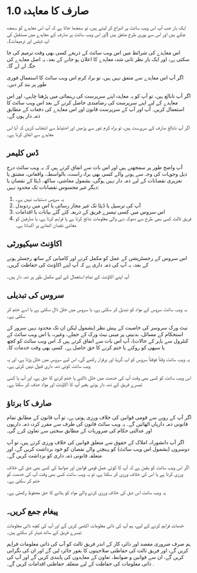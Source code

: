 # صارف کا معاہدہ 1.0

ایک بار جب آپ اس ویب سائٹ پر اندراج کر لیتے ہیں، تو سمجھا جاتا ہے کہ آپ اس معاہدے کو سمجھ چکے ہیں اور اس سے پوری طرح متفق ہیں (اور اس ویب سائٹ پر صارف کے معاہدے میں مستقبل کی اپ ڈیٹس اور ترمیمات)۔

اس معاہدے کی شرائط میں اس ویب سائٹ کے ذریعے کسی بھی وقت ترمیم کی جا سکتی ہے، اور ایک بار نظر ثانی شدہ معاہدے کا اعلان ہو جانے کے بعد، یہ اصل معاہدے کی جگہ لے لے گا۔

اگر آپ اس معاہدے سے متفق نہیں ہیں، تو براہ کرم اس ویب سائٹ کا استعمال فوری طور پر بند کر دیں۔

اگر آپ نابالغ ہیں، تو آپ کو یہ معاہدہ اپنے سرپرست کی رہنمائی میں پڑھنا چاہیے، اور اس معاہدے کے لیے اپنے سرپرست کی رضامندی حاصل کرنے کے بعد اس ویب سائٹ کا استعمال کریں۔ آپ اور آپ کے سرپرست قانون اور اس معاہدے کی دفعات کے مطابق ذمہ دار ہوں گے۔

اگر آپ نابالغ صارف کے سرپرست ہیں، تو براہ کرم غور سے پڑھیں اور احتیاط سے انتخاب کریں کہ آیا اس معاہدے سے اتفاق کرنا ہے۔

## ڈس کلیمر

آپ واضح طور پر سمجھتے ہیں اور اس بات سے اتفاق کرتے ہیں کہ یہ ویب سائٹ درج ذیل وجوہات کی وجہ سے ہونے والے کسی بھی براہ راست، بالواسطہ، واقعاتی، مشتق یا تعزیری نقصانات کے لیے ذمہ دار نہیں ہوگی، بشمول معاشی، ساکھ، ڈیٹا کے نقصان یا دیگر غیر محسوس نقصانات تک محدود نہیں:

1. یہ سروس دستیاب نہیں ہے۔
1. آپ کی ترسیل یا ڈیٹا تک غیر مجاز رسائی یا اس میں ردوبدل
1. اس سروس میں کسی تیسرے فریق کے ذریعہ کئے گئے بیانات یا اقدامات
1. فریق ثالث کسی بھی طرح سے دھوکہ دہی والی معلومات شائع کرتا ہے یا فراہم کرتا ہے، یا صارفین کو معاشی نقصان اٹھانے پر اکساتا ہے۔

## اکاؤنٹ سیکیورٹی

اس سروس کے رجسٹریشن کے عمل کو مکمل کرنے اور کامیابی کے ساتھ رجسٹر ہونے کے بعد، یہ آپ کی ذمہ داری ہے کہ آپ اپنے اکاؤنٹ کی حفاظت کریں۔

آپ اپنے اکاؤنٹ کے تمام استعمال کے لیے مکمل طور پر ذمہ دار ہیں۔

## سروس کی تبدیلی

یہ ویب سائٹ سروس کے مواد کو تبدیل کر سکتی ہے، یا سروس میں خلل ڈال سکتی ہے یا اسے ختم کر سکتی ہے۔

نیٹ ورک سروسز کی خاصیت کے پیش نظر (بشمول لیکن ان تک محدود نہیں سرور کے استحکام کے مسائل، بدنیتی پر مبنی نیٹ ورک کے حملے، وغیرہ، یا اس ویب سائٹ کے کنٹرول سے باہر کے حالات)، آپ اس بات سے اتفاق کرتے ہیں کہ اس ویب سائٹ کو کچھ یا سبھی کو روکنے یا ختم کرنے کا حق حاصل ہے۔ کسی بھی وقت خدمات کا۔

یہ ویب سائٹ وقتاً فوقتاً سروس کو اپ گریڈ اور برقرار رکھے گی، اس لیے سروس میں خلل پڑتا ہے، اور یہ ویب سائٹ کوئی ذمہ داری قبول نہیں کرتی ہے۔

اس ویب سائٹ کو کسی بھی وقت آپ کی خدمت میں خلل ڈالنے یا ختم کرنے کا حق ہے، اور آپ یا کسی تیسرے فریق کے ذمہ دار ہوئے بغیر آپ کا اکاؤنٹ اور مواد حذف کر سکتا ہے۔

## صارف کا برتاؤ

اگر آپ کے رویے سے قومی قوانین کی خلاف ورزی ہوتی ہے، تو آپ قانون کے مطابق تمام قانونی ذمہ داریاں اٹھائیں گے۔ یہ ویب سائٹ قانون کی طرف سے مقرر کردہ ذمہ داریوں اور عدالتی حکام کی ضروریات کے مطابق سختی سے تعاون کرے گی۔

اگر آپ دانشورانہ املاک کے حقوق سے متعلق قوانین کی خلاف ورزی کرتے ہیں، تو آپ دوسروں (بشمول اس ویب سائٹ) کو پہنچنے والے نقصان کو خود برداشت کریں گے، اور متعلقہ قانونی ذمہ داری کو برداشت کریں گے۔

اگر اس ویب سائٹ کو یقین ہے کہ آپ کا کوئی عمل قومی قوانین اور ضوابط کی کسی بھی شق کی خلاف ورزی کرتا ہے یا اس کی خلاف ورزی کر سکتا ہے، تو یہ ویب سائٹ کسی بھی وقت آپ کی خدمت کو ختم کر سکتی ہے۔

یہ ویب سائٹ اس شق کی خلاف ورزی کرنے والے مواد کو ہٹانے کا حق محفوظ رکھتی ہے۔

## پیغام جمع کریں۔

خدمات فراہم کرنے کے لیے، ہم آپ کی ذاتی معلومات اکٹھی کریں گے اور آپ کی کچھ ذاتی معلومات تیسرے فریق کے ساتھ شیئر کر سکتے ہیں۔

ہم صرف ضروری مقصد اور دائرہ کار کے اندر فریق ثالث کو آپ کی ذاتی معلومات فراہم کریں گے، اور فریق ثالث کی حفاظتی صلاحیتوں کا بغور جائزہ لیں گے اور ان کی نگرانی کریں گے، ان سے قوانین و ضوابط، تعاون کے معاہدوں کی پابندی کریں گے اور آپ کی ذاتی معلومات کی حفاظت کے لیے متعلقہ حفاظتی اقدامات کریں گے۔ .
